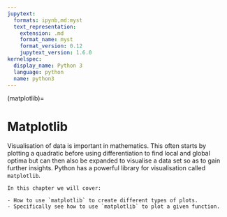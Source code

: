 ```yaml
---
jupytext:
  formats: ipynb,md:myst
  text_representation:
    extension: .md
    format_name: myst
    format_version: 0.12
    jupytext_version: 1.6.0
kernelspec:
  display_name: Python 3
  language: python
  name: python3
---
```


(matplotlib)=

# Matplotlib

Visualisation of data is important in mathematics. This often starts by plotting
a quadratic before using differentiation to find local and global optima but can
then also be expanded to visualise a data set so as to gain further insights.
Python has a powerful library for visualisation called `matplotlib`.

```{important}
In this chapter we will cover:

- How to use `matplotlib` to create different types of plots.
- Specifically see how to use `matplotlib` to plot a given function.
```
